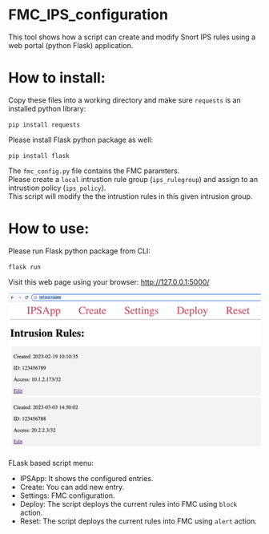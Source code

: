 # FMC_IPS_configuration


This tool shows how a script can create and modify Snort IPS rules using a web portal (python Flask) application.  

  
# How to install:

  Copy these files into a working directory and make sure `requests` is an installed python library:
  
  `pip install requests` 
  
  Please install Flask python package as well: 
  
  `pip install flask`


  The `fmc_config.py` file contains the FMC paramters.  
  Please create a `local` intrustion rule group (`ips_rulegroup`) and assign to an intrustion policy (`ips_policy`).  
  This script will modify the the intrustion rules in this given intrusion group.  


# How to use:

  Please run Flask python package from CLI: 
  
  `flask run`

Visit this web page using your browser: http://127.0.0.1:5000/  

![Flask GUI](/flask_gui.jpg?raw=true "Flask GUI")


FLask based script menu:  
- IPSApp: It shows the configured entries. 
- Create: You can add new entry. 
- Settings: FMC configuration.   
- Deploy: The script deploys the current rules into FMC using `block` action.  
- Reset: The script deploys the current rules into FMC using `alert` action.  

